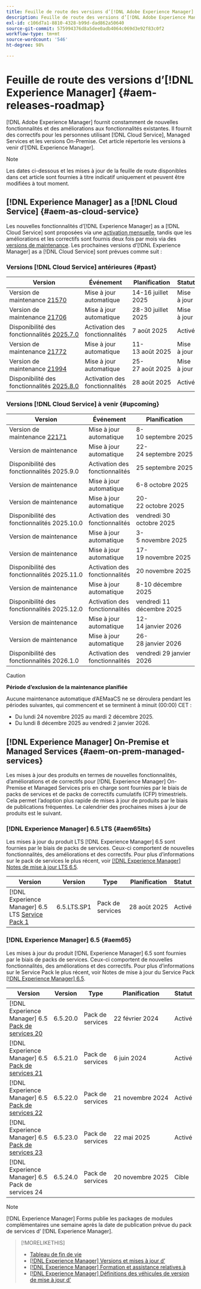 ```yaml
---
title: Feuille de route des versions d’[!DNL Adobe Experience Manager]
description: Feuille de route des versions d’[!DNL Adobe Experience Manager]
exl-id: c106d7a1-8810-4328-b99d-dad862a50640
source-git-commit: 575994376d8a5dee0adb4064c069d3e92f83c0f2
workflow-type: tm+mt
source-wordcount: '546'
ht-degree: 98%

---
```



# Feuille de route des versions d’[!DNL Experience Manager] {#aem-releases-roadmap}

[!DNL Adobe Experience Manager] fournit constamment de nouvelles fonctionnalités et des améliorations aux fonctionnalités existantes. Il fournit des correctifs pour les personnes utilisant [!DNL Cloud Service], Managed Services et les versions On-Premise. Cet article répertorie les versions à venir d’[!DNL Experience Manager].

>[!NOTE]
>
>Les dates ci-dessous et les mises à jour de la feuille de route disponibles dans cet article sont fournies à titre indicatif uniquement et peuvent être modifiées à tout moment.

## [!DNL Experience Manager] as a [!DNL Cloud Service] {#aem-as-cloud-service}

Les nouvelles fonctionnalités d’[!DNL Experience Manager] as a [!DNL Cloud Service] sont proposées via une [activation mensuelle](https://experienceleague.adobe.com/fr/docs/experience-manager-cloud-service/content/release-notes/release-notes/release-notes-current), tandis que les améliorations et les correctifs sont fournis deux fois par mois via des [versions de maintenance](https://experienceleague.adobe.com/fr/docs/experience-manager-cloud-service/content/release-notes/maintenance/latest).
Les prochaines versions d’[!DNL Experience Manager] as a [!DNL Cloud Service] sont prévues comme suit :

### Versions [!DNL Cloud Service] antérieures {#past}

| Version | Événement | Planification | Statut |
|---|---|---|---|
| Version de maintenance [21570](https://experienceleague.adobe.com/fr/docs/experience-manager-cloud-service/content/release-notes/maintenance/2025/2025-7-0#21570) | Mise à jour automatique | 14-16 juillet 2025 | Mise à jour |
| Version de maintenance [21706](https://experienceleague.adobe.com/fr/docs/experience-manager-cloud-service/content/release-notes/maintenance/2025/2025-7-0#21706) | Mise à jour automatique | 28-30 juillet 2025 | Mise à jour |
| Disponibilité des fonctionnalités [2025.7.0](https://experienceleague.adobe.com/en/docs/experience-manager-cloud-service/content/release-notes/release-notes/2025/release-notes-2025-7-0) | Activation des fonctionnalités | 7 août 2025 | Activé |
| Version de maintenance [21772](https://experienceleague.adobe.com/fr/docs/experience-manager-cloud-service/content/release-notes/maintenance/2025/2025-8-0#21772) | Mise à jour automatique | 11-13 août 2025 | Mise à jour |
| Version de maintenance [21994](https://experienceleague.adobe.com/en/docs/experience-manager-cloud-service/content/release-notes/maintenance/2025/2025-8-0#21994) | Mise à jour automatique | 25-27 août 2025 | Mise à jour |
| Disponibilité des fonctionnalités [2025.8.0](https://experienceleague.adobe.com/fr/docs/experience-manager-cloud-service/content/release-notes/release-notes/release-notes-current) | Activation des fonctionnalités | 28 août 2025 | Activé |

### Versions [!DNL Cloud Service] à venir {#upcoming}

| Version | Événement | Planification | Statut |
|---|---|---|---|
| Version de maintenance [22171](https://experienceleague.adobe.com/fr/docs/experience-manager-cloud-service/content/release-notes/maintenance/latest) | Mise à jour automatique | 8-10 septembre 2025 | Cible |
| Version de maintenance | Mise à jour automatique | 22-24 septembre 2025 | Cible |
| Disponibilité des fonctionnalités 2025.9.0 | Activation des fonctionnalités | 25 septembre 2025 | Cible |
| Version de maintenance | Mise à jour automatique | 6-8 octobre 2025 | Cible |
| Version de maintenance | Mise à jour automatique | 20-22 octobre 2025 | Cible |
| Disponibilité des fonctionnalités 2025.10.0 | Activation des fonctionnalités | vendredi 30 octobre 2025 | Cible |
| Version de maintenance | Mise à jour automatique | 3-5 novembre 2025 | Cible |
| Version de maintenance | Mise à jour automatique | 17-19 novembre 2025 | Cible |
| Disponibilité des fonctionnalités 2025.11.0 | Activation des fonctionnalités | 20 novembre 2025 | Cible |
| Version de maintenance | Mise à jour automatique | 8-10 décembre 2025 | Cible |
| Disponibilité des fonctionnalités 2025.12.0 | Activation des fonctionnalités | vendredi 11 décembre 2025 | Cible |
| Version de maintenance | Mise à jour automatique | 12-14 janvier 2026 | Cible |
| Version de maintenance | Mise à jour automatique | 26-28 janvier 2026 | Cible |
| Disponibilité des fonctionnalités 2026.1.0 | Activation des fonctionnalités | vendredi 29 janvier 2026 | Cible |

>[!CAUTION]
>
>**Période d’exclusion de la maintenance planifiée**
>
> Aucune maintenance automatique d’AEMaaCS ne se déroulera pendant les périodes suivantes, qui commencent et se terminent à minuit (00:00) CET :
>
>* Du lundi 24 novembre 2025 au mardi 2 décembre 2025.
>* Du lundi 8 décembre 2025 au vendredi 2 janvier 2026.

## [!DNL Experience Manager] On-Premise et Managed Services {#aem-on-prem-managed-services}

Les mises à jour des produits en termes de nouvelles fonctionnalités, d’améliorations et de correctifs pour [!DNL Experience Manager] On-Premise et Managed Services pris en charge sont fournies par le biais de packs de services et de packs de correctifs cumulatifs (CFP) trimestriels. Cela permet l’adoption plus rapide de mises à jour de produits par le biais de publications fréquentes. Le calendrier des prochaines mises à jour de produits est le suivant.

### [!DNL Experience Manager] 6.5 LTS {#aem65lts}

Les mises à jour du produit LTS [!DNL Experience Manager] 6.5 sont fournies par le biais de packs de services. Ceux-ci comportent de nouvelles fonctionnalités, des améliorations et des correctifs. Pour plus d’informations sur le pack de services le plus récent, voir [[!DNL Experience Manager] Notes de mise à jour LTS 6.5](https://experienceleague.adobe.com/fr/docs/experience-manager-65-lts/content/release-notes/release-notes).

| Version | Version | Type | Planification | Statut |
|---|---|---|---|---|
| [!DNL Experience Manager] 6.5 LTS [Service Pack 1](https://experienceleague.adobe.com/fr/docs/experience-manager-65-lts/content/release-notes/release-notes) | 6.5.LTS.SP1 | Pack de services | 28 août 2025 | Activé |

### [!DNL Experience Manager] 6.5 {#aem65}

Les mises à jour du produit [!DNL Experience Manager] 6.5 sont fournies par le biais de packs de services. Ceux-ci comportent de nouvelles fonctionnalités, des améliorations et des correctifs. Pour plus d’informations sur le Service Pack le plus récent, voir Notes de mise à jour du Service Pack [[!DNL Experience Manager] 6.5](https://experienceleague.adobe.com/fr/docs/experience-manager-65/content/release-notes/release-notes).

| Version | Version | Type | Planification | Statut |
|---|---|---|---|---|
| [!DNL Experience Manager] 6.5 [Pack de services 20](https://experienceleague.adobe.com/fr/docs/experience-manager-65/content/release-notes/service-pack/6-5-20) | 6.5.20.0 | Pack de services | 22 février 2024 | Activé |
| [!DNL Experience Manager] 6.5 [Pack de services 21](https://experienceleague.adobe.com/fr/docs/experience-manager-65/content/release-notes/service-pack/6-5-21) | 6.5.21.0 | Pack de services | 6 juin 2024 | Activé |
| [!DNL Experience Manager] 6.5 [Pack de services 22](https://experienceleague.adobe.com/fr/docs/experience-manager-65/content/release-notes/service-pack/6-5-22) | 6.5.22.0 | Pack de services | 21 novembre 2024 | Activé |
| [!DNL Experience Manager] 6.5 [Pack de services 23](https://experienceleague.adobe.com/fr/docs/experience-manager-65/content/release-notes/release-notes) | 6.5.23.0 | Pack de services | 22 mai 2025 | Activé |
| [!DNL Experience Manager] 6.5 Pack de services 24 | 6.5.24.0 | Pack de services | 20 novembre 2025 | Cible |

>[!NOTE]
>
>[!DNL Experience Manager] Forms publie les packages de modules complémentaires une semaine après la date de publication prévue du pack de services d’ [!DNL Experience Manager].

>[!MORELIKETHIS]
>
>* [Tableau de fin de vie](https://helpx.adobe.com/fr/support/programs/eol-matrix.html)
>* [[!DNL Experience Manager] Versions et mises à jour d’](https://experienceleague.adobe.com/fr/docs/experience-manager-release-information/aem-release-updates/aem-releases-updates)
>* [[!DNL Experience Manager] Formation et assistance relatives à](https://experienceleague.adobe.com/fr/docs/experience-manager-cloud-service)
>* [[!DNL Experience Manager] Définitions des véhicules de version de mise à jour d’](/help/using/update-release-vehicle-definitions.md)
